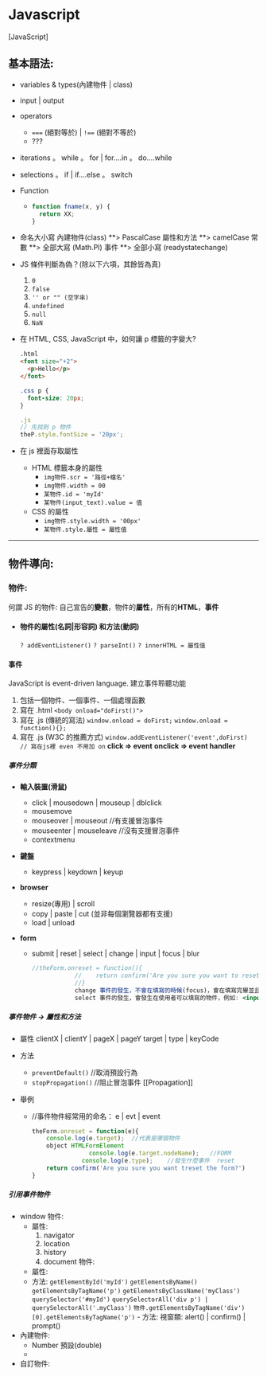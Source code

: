 # Javascript

[JavaScript]

## 基本語法:

- variables & types(內建物件 | class)
- input | output
- operators

  - `===` (絕對等於) | `!==` (絕對不等於)
  - ???

- iterations
  。 while
  。 for | for....in
  。 do....while
- selections
  。 if | if....else
  。 switch
- Function
  - ```jsx
    function fname(x, y) {
      return XX;
    }
    ```
- 命名大小寫
  內建物件(class) **> PascalCase
  屬性和方法 **> camelCase
  常數 **> 全部大寫 (Math.PI)
  事件 **> 全部小寫 (readystatechange)
- JS 條件判斷為偽？(除以下六項，其餘皆為真)

  1. `0`
  1. `false`
  1. `'' or "" (空字串)`
  1. `undefined`
  1. `null`
  1. `NaN`

- 在 HTML, CSS, JavaScript 中，如何讓 p 標籤的字變大?

  ```html
  .html
  <font size="+2">
    <p>Hello</p>
  </font>
  ```

  ```css
  .css p {
    font-size: 20px;
  }
  ```

  ```jsx
  .js
  // 先找到 p 物件
  theP.style.fontSize = '20px';
  ```

- 在 js 裡面存取屬性
  - HTML 標籤本身的屬性
    - `img物件.scr = '路徑+檔名'`
    - `img物件.width = 00`
    - `某物件.id = 'myId'`
    - `某物件(input_text).value = 值`
  - CSS 的屬性
    - `img物件.style.width = '00px'`
    - `某物件.style.屬性 = 屬性值`

---

## 物件導向:

### 物件:

何謂 JS 的物件: 自己宣告的**變數**，物件的**屬性**，所有的**HTML**，**事件**

- #### 物件的**屬性**(名詞|形容詞) 和**方法**(動詞)
  `? addEventListener()`
  `? parseInt()`
  `? innerHTML = 屬性值`

#### 事件

JavaScript is event-driven language.
建立事件聆聽功能

1. 包括一個物件、一個事件、一個處理函數
2. 寫在 .html
   `<body onload="doFirst()">`
3. 寫在 .js (傳統的寫法)
   `window.onload = doFirst;`
   `window.onload = function(){};`
4. 寫在 .js (W3C 的推薦方式)
   `window.addEventListener('event',doFirst) `
   `// 寫在js裡 even 不用加 on`
   **click => event**
   **onclick => event handler**

##### 事件分類

- **輸入裝置(滑鼠)**
  - click | mousedown | mouseup | dblclick
  - mousemove
  - mouseover | mouseout //有支援冒泡事件
  - mouseenter | mouseleave //沒有支援冒泡事件
  - contextmenu
- **鍵盤**
  - keypress | keydown | keyup
- **browser**
  - resize(專用) | scroll
  - copy | paste | cut (並非每個瀏覽器都有支援)
  - load | unload
- **form**

  - submit | reset | select | change | input | focus | blur

    ```jsx
    //theForm.onreset = function(){
                //    return confirm('Are you sure you want to reset the form?')
                //}
                change 事件的發生，不會在填寫的時候(focus)，會在填寫完畢並且blur之後
                select 事件的發生，會發生在使用者可以填寫的物件，例如: <input type="text">
    ```

##### 事件物件 -> 屬性和方法

- 屬性
  clientX | clientY | pageX | pageY
  target | type | keyCode
- 方法

  - `preventDefault()` //取消預設行為
  - `stopPropagation()` //阻止冒泡事件
    [[Propagation]]

- 舉例
  - //事件物件經常用的命名： e | evt | event
    ```jsx
    theForm.onreset = function(e){
    	console.log(e.target);  //代表是哪個物件
    	object HTMLFormElement
                 	console.log(e.target.nodeName);   //FORM
                  console.log(e.type);    //發生什麼事件  reset
    	return confirm('Are you sure you want treset the form?')
    }
    ```

##### 引用事件物件

- window 物件:
  - 屬性:
    1.  navigator
    2.  location
    3.  history
    4.  document 物件:
  - 屬性:
  - 方法:
    `getElementById('myId')`
    `getElementsByName()`
    `getElementsByTagName('p')`
    `getElementsByClassName('myClass')`
    `querySelector('#myId')`
    `querySelectorAll('div p') | querySelectorAll('.myClass')`
    `物件.getElementsByTagName('div')[0].getElementsByTagName('p')` - 方法:
    視窗類: alert() | confirm() | prompt()
- 內建物件:
  - Number 預設(double)
  -
- 自訂物件:
